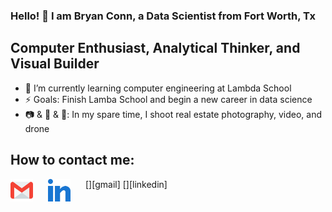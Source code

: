 ### Hello! 👋 I am Bryan Conn, a Data Scientist from Fort Worth, Tx

## Computer Enthusiast, Analytical Thinker, and Visual Builder

- 🧠 I’m currently learning computer engineering at Lambda School
- ⚡ Goals: Finish Lamba School and begin a new career in data science
- 📷 & 🎥 & 🛫: In my spare time, I shoot real estate photography, video, and drone

## How to contact me:

[<img align="left" style="margin-right: 1.5rem" alt="Gmail" width="36px" src="assets\gmail.svg" />][gmail]
[<img align="left" style="margin-right: 1.5rem" alt="LinkedIn" width="36px" src="assets\031-linkedin.svg" />][linkedin]
<br />

